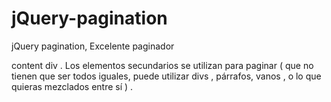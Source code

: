# jQuery-pagination
jQuery pagination, Excelente paginador


content div . Los elementos secundarios se utilizan para paginar ( que no tienen que ser todos iguales,
puede utilizar divs , párrafos, vanos , o lo que quieras mezclados entre sí ) .
